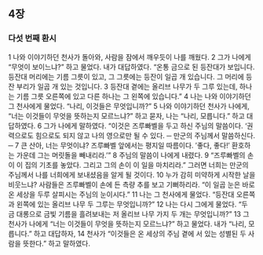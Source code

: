 ## 4장
### 다섯 번째 환시
1 나와 이야기하던 천사가 돌아와, 사람을 잠에서 깨우듯이 나를 깨웠다.
2 그가 나에게 “무엇이 보이느냐?” 하고 물었다. 내가 대답하였다. “온통 금으로 된 등잔대가 보입니다. 등잔대 머리에는 기름 그릇이 있고, 그 그릇에는 등잔이 일곱 개 있습니다. 그 머리에 등잔 부리가 일곱 개 있는 것입니다.
3 등잔대 곁에는 올리브 나무가 두 그루 있는데, 하나는 기름 그릇 오른쪽에 있고 다른 하나는 그 왼쪽에 있습니다.”
4 나는 나와 이야기하던 그 천사에게 물었다. “나리, 이것들은 무엇입니까?”
5 나와 이야기하던 천사가 나에게, “너는 이것들이 무엇을 뜻하는지 모르느냐?” 하고 묻자, 나는 “나리, 모릅니다.” 하고 대답하였다.
6 그가 나에게 말하였다. “이것은 즈루빠벨을 두고 하신 주님의 말씀이다. ‘권력으로도 힘으로도 되지 않고 나의 영으로만 될 수 있다. ─ 만군의 주님께서 말씀하신다. ─
7 큰 산아, 너는 무엇이냐? 즈루빠벨 앞에서는 평지일 따름이다. ′좋다, 좋다!′ 환호하는 가운데 그는 머릿돌을 빼내리라.’”
8 주님의 말씀이 나에게 내렸다.
9 “즈루빠벨의 손이 이 집의 기초를 놓았다. 그리고 그의 손이 이 일을 마치리라.” 그러면 너희는 만군의 주님께서 나를 너희에게 보내셨음을 알게 될 것이다.
10 누가 감히 미약하게 시작한 날을 비웃느냐? 사람들은 즈루빠벨이 손에 든 측량 추를 보고 기뻐하리라. “이 일곱 눈은 바로 온 세상을 두루 살피시는 주님의 눈이시다.”
11 나는 그 천사에게 물었다. “등잔대 오른쪽과 왼쪽에 있는 올리브 나무 두 그루는 무엇입니까?”
12 나는 다시 그에게 물었다. “두 금 대롱으로 금빛 기름을 흘려보내는 저 올리브 나무 가지 두 개는 무엇입니까?”
13 그 천사가 나에게 “너는 이것들이 무엇을 뜻하는지 모르느냐?” 하고 물었다. 내가 “나리, 모릅니다.” 하고 대답하자,
14 천사가 “이것들은 온 세상의 주님 곁에 서 있는 성별된 두 사람을 뜻한다.” 하고 말하였다.
